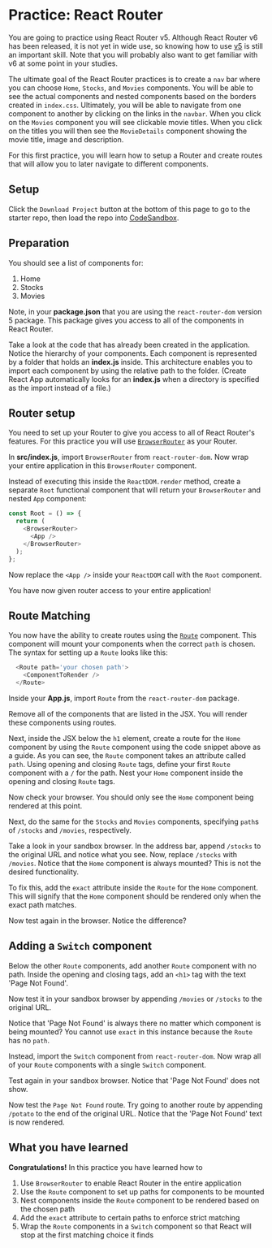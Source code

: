 # Practice: React Router

You are going to practice using React Router v5. Although React Router v6 has
been released, it is not yet in wide use, so knowing how to use [v5][router-v5]
is still an important skill. Note that you will probably also want to get
familiar with v6 at some point in your studies.

The ultimate goal of the React Router practices is to create a `nav` bar
where you can choose `Home`, `Stocks`, and `Movies` components. You will be able
to see the actual components and nested components based on the borders created
in `index.css`. Ultimately, you will be able to navigate from one component to
another by clicking on the links in the `navbar`. When you click on the `Movies`
component you will see clickable movie titles. When you click on the titles you
will then see the `MovieDetails` component showing the movie title, image and
description.

For this first practice, you will learn how to setup a Router and create routes
that will allow you to later navigate to different components.

## Setup

Click the `Download Project` button at the bottom of this page to go to the
starter repo, then load the repo into [CodeSandbox].

## Preparation

You should see a list of components for:

1. Home
2. Stocks
3. Movies

Note, in your __package.json__ that you are using the `react-router-dom` version
5 package. This package gives you access to all of the components in React
Router.

Take a look at the code that has already been created in the application. Notice
the hierarchy of your components. Each component is represented by a folder that
holds an __index.js__ inside. This architecture enables you to import each
component by using the relative path to the folder. (Create React App
automatically looks for an __index.js__ when a directory is specified as the
import instead of a file.)

## Router setup

You need to set up your Router to give you access to all of React Router's
features. For this practice you will use
[`BrowserRouter`][router-v5-browserouter] as your Router.

In __src/index.js__, import `BrowserRouter` from `react-router-dom`. Now wrap
your entire application in this `BrowserRouter` component.

Instead of executing this inside the `ReactDOM.render` method, create a separate
`Root` functional component that will return your `BrowserRouter` and nested
`App` component:

```js
const Root = () => {
  return (
    <BrowserRouter>
      <App />
    </BrowserRouter>
  );
};
```

Now replace the `<App />` inside your `ReactDOM` call with the `Root` component.

You have now given router access to your entire application!

## Route Matching

You now have the ability to create routes using the [`Route`][router-v5-route]
component. This component will mount your components when the correct `path` is
chosen. The syntax for setting up a `Route` looks like this:

```js
  <Route path='your chosen path'>
    <ComponentToRender />
  </Route>
```

Inside your __App.js__, import `Route` from the `react-router-dom` package.

Remove all of the components that are listed in the JSX. You will render these
components using routes.

Next, inside the JSX below the `h1` element, create a route for the `Home`
component by using the `Route` component using the code snippet above as a
guide. As you can see, the `Route` component takes an attribute called `path`.
Using opening and closing `Route` tags, define your first `Route` component with
a `/` for the path. Nest your `Home` component inside the opening and closing
`Route` tags.

Now check your browser. You should only see the `Home` component being rendered
at this point.

Next, do the same for the `Stocks` and `Movies` components, specifying `path`s
of `/stocks` and `/movies`, respectively.

Take a look in your sandbox browser. In the address bar, append `/stocks` to the 
original URL and notice what you see. Now, replace `/stocks` with `/movies`.
Notice that the `Home` component is always mounted? This is not the desired
functionality.

To fix this, add the `exact` attribute inside the `Route` for the `Home`
component. This will signify that the `Home` component should be rendered only
when the exact path matches.

Now test again in the browser. Notice the difference?

## Adding a `Switch` component

Below the other `Route` components, add another `Route` component with no path.
Inside the opening and closing tags, add an `<h1>` tag with the text 'Page Not
Found'.

Now test it in your sandbox browser by appending `/movies` or `/stocks` to the
original URL.

Notice that 'Page Not Found' is always there no matter which component is being
mounted? You cannot use `exact` in this instance because the `Route` has no
`path`.

Instead, import the `Switch` component from `react-router-dom`. Now wrap all of
your `Route` components with a single `Switch` component.

Test again in your sandbox browser. Notice that 'Page Not Found' does not show.

Now test the `Page Not Found` route. Try going to another route by appending
`/potato` to the end of the original URL. Notice that the 'Page Not Found' text
is now rendered.

## What you have learned

**Congratulations!** In this practice you have learned how to

1. Use `BrowserRouter` to enable React Router in the entire application
2. Use the `Route` component to set up paths for components to be mounted
3. Nest components inside the `Route` component to be rendered based
   on the chosen path
4. Add the `exact` attribute to certain paths to enforce strict matching
5. Wrap the `Route` components in a `Switch` component so that React will
   stop at the first matching choice it finds

[CodeSandbox]: https://codesandbox.io
[router-v5]: https://v5.reactrouter.com/web/guides/quick-start
[router-v5-browserouter]: https://v5.reactrouter.com/web/api/BrowserRouter
[router-v5-route]: https://v5.reactrouter.com/web/api/Route